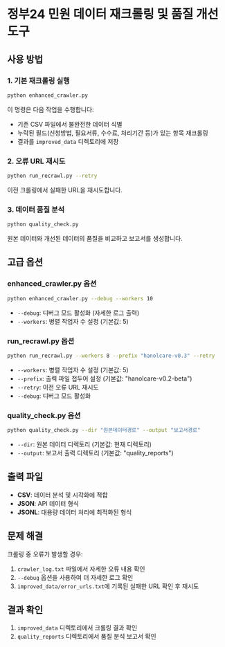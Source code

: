 # 정부24 민원 데이터 재크롤링 및 품질 개선 도구

## 사용 방법

### 1. 기본 재크롤링 실행

```bash
python enhanced_crawler.py
```

이 명령은 다음 작업을 수행합니다:
- 기존 CSV 파일에서 불완전한 데이터 식별
- 누락된 필드(신청방법, 필요서류, 수수료, 처리기간 등)가 있는 항목 재크롤링
- 결과를 `improved_data` 디렉토리에 저장

### 2. 오류 URL 재시도

```bash
python run_recrawl.py --retry
```

이전 크롤링에서 실패한 URL을 재시도합니다.

### 3. 데이터 품질 분석

```bash
python quality_check.py
```

원본 데이터와 개선된 데이터의 품질을 비교하고 보고서를 생성합니다.

## 고급 옵션

### enhanced_crawler.py 옵션

```bash
python enhanced_crawler.py --debug --workers 10
```

- `--debug`: 디버그 모드 활성화 (자세한 로그 출력)
- `--workers`: 병렬 작업자 수 설정 (기본값: 5)

### run_recrawl.py 옵션

```bash
python run_recrawl.py --workers 8 --prefix "hanolcare-v0.3" --retry
```

- `--workers`: 병렬 작업자 수 설정 (기본값: 5)
- `--prefix`: 출력 파일 접두어 설정 (기본값: "hanolcare-v0.2-beta")
- `--retry`: 이전 오류 URL 재시도
- `--debug`: 디버그 모드 활성화

### quality_check.py 옵션

```bash
python quality_check.py --dir "원본데이터경로" --output "보고서경로"
```

- `--dir`: 원본 데이터 디렉토리 (기본값: 현재 디렉토리)
- `--output`: 보고서 출력 디렉토리 (기본값: "quality_reports")

## 출력 파일

- **CSV**: 데이터 분석 및 시각화에 적합
- **JSON**: API 데이터 형식
- **JSONL**: 대용량 데이터 처리에 최적화된 형식

## 문제 해결

크롤링 중 오류가 발생할 경우:

1. `crawler_log.txt` 파일에서 자세한 오류 내용 확인
2. `--debug` 옵션을 사용하여 더 자세한 로그 확인
3. `improved_data/error_urls.txt`에 기록된 실패한 URL 확인 후 재시도

## 결과 확인

1. `improved_data` 디렉토리에서 크롤링 결과 확인
2. `quality_reports` 디렉토리에서 품질 분석 보고서 확인
